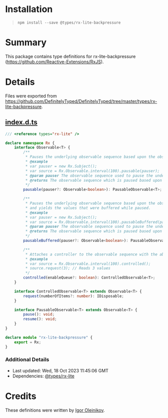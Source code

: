 # Installation
> `npm install --save @types/rx-lite-backpressure`

# Summary
This package contains type definitions for rx-lite-backpressure (https://github.com/Reactive-Extensions/RxJS).

# Details
Files were exported from https://github.com/DefinitelyTyped/DefinitelyTyped/tree/master/types/rx-lite-backpressure.
## [index.d.ts](https://github.com/DefinitelyTyped/DefinitelyTyped/tree/master/types/rx-lite-backpressure/index.d.ts)
````ts
/// <reference types="rx-lite" />

declare namespace Rx {
    interface Observable<T> {
        /**
         * Pauses the underlying observable sequence based upon the observable sequence which yields true/false.
         * @example
         * var pauser = new Rx.Subject();
         * var source = Rx.Observable.interval(100).pausable(pauser);
         * @param pauser The observable sequence used to pause the underlying sequence.
         * @returns The observable sequence which is paused based upon the pauser.
         */
        pausable(pauser?: Observable<boolean>): PausableObservable<T>;

        /**
         * Pauses the underlying observable sequence based upon the observable sequence which yields true/false,
         * and yields the values that were buffered while paused.
         * @example
         * var pauser = new Rx.Subject();
         * var source = Rx.Observable.interval(100).pausableBuffered(pauser);
         * @param pauser The observable sequence used to pause the underlying sequence.
         * @returns The observable sequence which is paused based upon the pauser.
         */
        pausableBuffered(pauser?: Observable<boolean>): PausableObservable<T>;

        /**
         * Attaches a controller to the observable sequence with the ability to queue.
         * @example
         * var source = Rx.Observable.interval(100).controlled();
         * source.request(3); // Reads 3 values
         */
        controlled(enableQueue?: boolean): ControlledObservable<T>;
    }

    interface ControlledObservable<T> extends Observable<T> {
        request(numberOfItems?: number): IDisposable;
    }

    interface PausableObservable<T> extends Observable<T> {
        pause(): void;
        resume(): void;
    }
}

declare module "rx-lite-backpressure" {
    export = Rx;
}

````

### Additional Details
 * Last updated: Wed, 18 Oct 2023 11:45:06 GMT
 * Dependencies: [@types/rx-lite](https://npmjs.com/package/@types/rx-lite)

# Credits
These definitions were written by [Igor Oleinikov](https://github.com/Igorbek).

